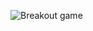 ![Breakout game](https://github.com/micCi0/Breakout-game/assets/120597140/02171a54-8653-4b02-abce-995412c74e15)
